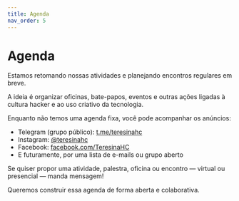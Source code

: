 ```yaml
---
title: Agenda
nav_order: 5
---
```


# Agenda

Estamos retomando nossas atividades e planejando encontros regulares em breve.

A ideia é organizar oficinas, bate-papos, eventos e outras ações ligadas à cultura hacker e ao uso criativo da tecnologia.

Enquanto não temos uma agenda fixa, você pode acompanhar os anúncios:

- Telegram (grupo público): [t.me/teresinahc](https://t.me/teresinahc)
- Instagram: [@teresinahc](https://instagram.com/teresinahc)
- Facebook: [facebook.com/TeresinaHC](https://www.facebook.com/TeresinaHC/)
- E futuramente, por uma lista de e-mails ou grupo aberto

Se quiser propor uma atividade, palestra, oficina ou encontro — virtual ou presencial — manda mensagem!

Queremos construir essa agenda de forma aberta e colaborativa.
